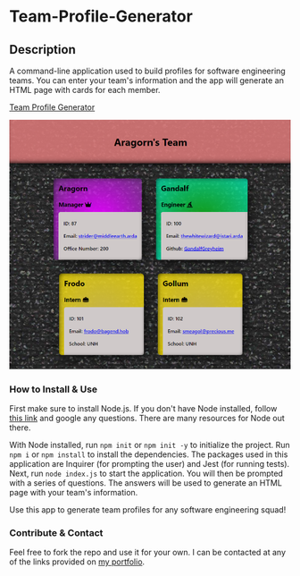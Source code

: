 # Team-Profile-Generator

## Description
 
A command-line application used to build profiles for software engineering teams. You can enter your team's information and the app will generate an HTML page with cards for each member.

[Team Profile Generator](https://drive.google.com/file/d/1UjRUF6tNbBHmkbvoEDm6rKCw5Q-QdU5b/view?usp=sharing)

![Example Profile](https://github.com/MaxFrank13/Team-Profile-Generator/blob/main/src/team-example.png)

### How to Install & Use

First make sure to install Node.js. If you don't have Node installed, follow [this link](https://nodejs.org/en/download/) and google any questions. There are many resources for Node out there.

With Node installed, run `npm init` or `npm init -y` to initialize the project. Run `npm i` or `npm install` to install the dependencies. The packages used in this application are Inquirer (for prompting the user) and Jest (for running tests). Next, run `node index.js` to start the application. You will then be prompted with a series of questions. The answers will be used to generate an HTML page with your team's information.

Use this app to generate team profiles for any software engineering squad!

### Contribute & Contact

Feel free to fork the repo and use it for your own. I can be contacted at any of the links provided on [my portfolio](http://franklymaxwell.com).
